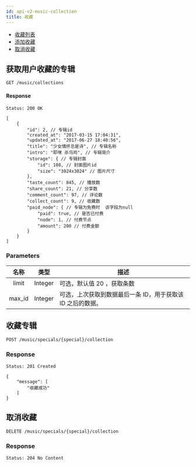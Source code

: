 ```yaml
---
id: api-v2-music-collection
title: 收藏
---
```


- [收藏列表](#get-collections)
- [添加收藏](#add-collection)
- [取消收藏](#cancel-collction)

<a name="get-collections"></a>
## 获取用户收藏的专辑

```
GET /music/collections
```

#### Response

```
Status: 200 OK
```
```json5
[
    {
        "id": 2, // 专辑id
        "created_at": "2017-03-15 17:04:31",
        "updated_at": "2017-06-27 18:40:56",
        "title": "少女情怀总是诗", // 专辑名称
        "intro": "耶嘿 杀乌鸡", // 专辑简介
        "storage": { // 专辑封面
            "id": 108, // 封面图片id
            "size": "3024x3024" // 图片尺寸
        },
        "taste_count": 845, // 播放数
        "share_count": 21, // 分享数
        "comment_count": 97, // 评论数
        "collect_count": 9, // 收藏数
        "paid_node": { // 专辑为免费时  该字段为null
            "paid": true, // 是否已付费
            "node": 1, // 付费节点
            "amount": 200 // 付费金额
        }
    }
]
```

### Parameters

| 名称 | 类型 | 描述 |
|:----:|:----:|----|
| limit | Integer | 可选，默认值 20 ，获取条数 |
| max_id | Integer | 可选，上次获取到数据最后一条 ID，用于获取该 ID 之后的数据。 |

<a name="add-collection"></a>
## 收藏专辑

```
POST /music/specials/{special}/collection
```

### Response

```
Status: 201 Created
```

```json5
{
    "message": [
        "收藏成功"
    ]
}
```

<a name="cancel-collction"></a>
## 取消收藏

```
DELETE /music/specials/{special}/collection
```

### Response

```
Status: 204 No Content
```